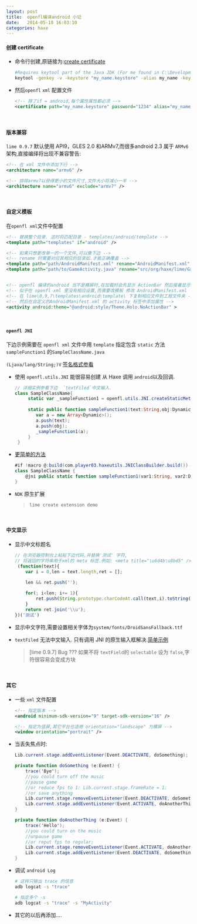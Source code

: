 ```yaml
---
layout: post
title:  openfl编译android 小记
date:   2014-05-10 16:03:10
categories: haxe
---
```


#### 创建 certificate

 * 命令行创建,原链接为:[create certificate]

	```bash
	#Requires keytool part of the Java JDK (For me found in C:\Development\Java JDK\bin):
	keytool -genkey -v -keystore "my_name.keystore" -alias my_name -keyalg RSA -keysize 2048 -validity 10000
	```	

 * 然后`openfl` `xml` 配置文件

	```xml
	<!-- 除了if = android,每个属性属性都必须 -->
	<certificate path="my_name.keystore" password="1234" alias="my_name" alias-password="1234" if="android" />
	```

[create certificate]:http://www.openfl.org/archive/community/general-discussion/openfl-android-singing-guide/
<!-- more -->



<br />


#### 版本兼容

`lime 0.9.7` 默认使用 API9，GLES 2.0 和ARMv7,而很多android 2.3 属于 `ARMv6`架构,直接编绎将出现不兼容警告:

```xml
<!-- 在 xml 文件中添加下行 -->
<architecture name="armv6" />

<!-- 排除armv7以获得更小的文件尺寸,文件大小将减小一半 -->
<architecture name="armv6" exclude="armv7" />
```


<br />


#### 自定义模板

在`openfl xml`文件中配置

```xml		
<!-- 替换整个目录. 这时将匹配目录 - templates/android/template -->
<template path="templates" if="android" />

<!-- 如果只想更改单一的一个文件,可以像下边 -->
<!-- rename 时需要对应其相应的目录如.才能正确覆盖 -->
<template path="path/AndroidManifest.xml" rename="AndroidManifest.xml" if="android" />
<template path="path/to/GameActivity.java" rename="src/org/haxe/lime/GameActivity.java" if="android" />


<!-- openfl 编译的android 当不是横屏时,在加载时会先显示 ActionBar 然后接着显示 应用 -->
<!-- 似乎在 openfl xml 里没有相应设置,而需要改模板 修改 AndroidManifest.xml  -->
<!-- 在 lime\0,9,7\templates\android\template\ 下复制相应文件到工程文件夹 -->
<!-- 然后在自定义的AndroidManifest.xml 的 activity 标签中添加属性 -->
<activity android:theme="@android:style/Theme.Holo.NoActionBar" >
```


<br />

#### `openfl JNI`

下边示例需要在 `openfl xml` 文件中用 `template` 指定包含 `static` 方法 `sampleFunction1` 的`SampleClassName.java`


`(Ljava/lang/String;)V` [签名格式参看](http://blog.csdn.net/freedom2028/article/details/7772141)

 
 * 使用 `openfl.utils.JNI` 能很容易创建 从 Haxe 调用 `android`以及回调.
 
	```as
	// 详细实例参看下边  `textFiled`中文输入.
	class SampleClassName{
		 static var _sampleFunction1 = openfl.utils.JNI.createStaticMethod("SampleClassName", "sampleFunction1", "(Ljava/lang/String;Lorg/haxe/lime/HaxeObject;)V", true);
		 
		 static public function sampleFunction1(text:String,obj:Dynamic):Void{
		 	var a = new Array<Dynamic>();
			a.push(text);
			a.push(obj);
			_sampleFunction1(a);
		 }
	 }
	```
 * [更简单的方法](https://github.com/player-03/haxeutils#jniclassbuilderhx)

	```as
	#if !macro @:build(com.player03.haxeutils.JNIClassBuilder.build()) #end
	class SampleClassName {
	    @jni public static function sampleFunction1(var1:String, var2:Dynamic):Void;
	}
	```

 * `NDK` 原生扩展

	> `lime create extension demo`

	>



<br />


#### 中文显示

 * 显示中文标题名

	```js
	// 在浏览器控制台上粘贴下边代码,并替换'测试' 字符,
	// 将返回的字符串用于xml的 meta 标签.例如: <meta title="\u6d4b\u8bd5" />
	 (function(text){
		var i = 0,len = text.length,ret = [];
		
		len && ret.push('');

		for(; i<len; i+= 1){
			ret.push(String.prototype.charCodeAt.call(text,i).toString(16))	
		}
		return ret.join('\\u');
	})('测试')
	```

 * 显示中文字符,需要设置相关字体为`system/fonts/DroidSansFallback.ttf`

 * `textFiled` 无法中文输入. 只有调用 JNI 的原生输入框解决.[简单示例](https://github.com/R32/my-test/tree/master/test/android-zh-input)

	> [lime 0.9.7] Bug ??? 如果不将 `textField`的 `selectable` 设为 `false`,字符很容易会变成方块


<br />


#### 其它

 * 一些 `xml` 文件配置

	```xml
	<!-- 指定版本 -->
	<android minimum-sdk-version="9" target-sdk-version="16" />

	<!-- 指定为竖屏,其它平台也适用 orientation="landscape" 为横屏 -->
	<window orientation="portrait" />
	```

 * 当丢失焦点时:

	```as
	Lib.current.stage.addEventListener(Event.DEACTIVATE, doSomething);

	private function doSomething (e:Event) {
		trace('Bye');
		//you could turn off the music
		//pause game
		//or reduce fps to 1: Lib.current.stage.frameRate = 1;
		//or save anything
		Lib.current.stage.removeEventListener(Event.DEACTIVATE, doSomething);
		Lib.current.stage.addEventListener(Event.ACTIVATE, doAnotherThing);
	}

	private function doAnotherThing (e:Event) {
		trace('Hello');
		//you could turn on the music
		//unpause game
		//or reput fps to regular;
		Lib.current.stage.removeEventListener(Event.ACTIVATE, doAnotherThing);
		Lib.current.stage.addEventListener(Event.DEACTIVATE, doSomething);
	}
	```

 * 调试 `android Log` 

	```bash
	# 这样只输出 trace 的信息
	adb logcat -s "trace"

	# 指定多个 -s
	adb logcat -s "trace" -s "MyActivity"
	```  	

 * 其它的以后再添加....


 <br />